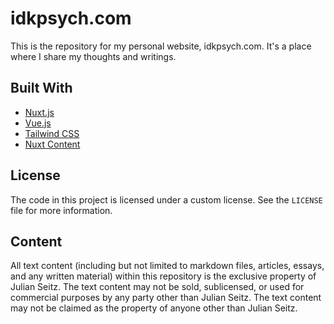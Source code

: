 # idkpsych.com

This is the repository for my personal website, idkpsych.com. It's a place where I share my thoughts and writings.

## Built With

- [Nuxt.js](https://nuxt.com/)
- [Vue.js](https://vuejs.org/)
- [Tailwind CSS](https://tailwindcss.com/)
- [Nuxt Content](https://content.nuxt.com/)

## License

The code in this project is licensed under a custom license. See the `LICENSE` file for more information.

## Content

All text content (including but not limited to markdown files, articles, essays, and any written material) within this repository is the exclusive property of Julian Seitz. The text content may not be sold, sublicensed, or used for commercial purposes by any party other than Julian Seitz. The text content may not be claimed as the property of anyone other than Julian Seitz.
